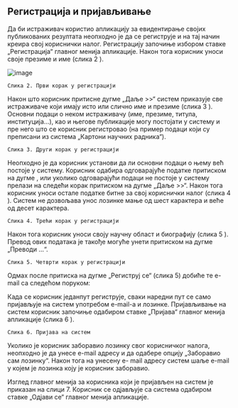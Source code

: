 ## Регистрација и пријављивање

Да би истраживач користио апликацију за евидентирање својих публикованих резултата
неопходно је да се региструје и на тај начин креира свој кориснички налог. Регистрацију
започиње избором ставке „Регистрација“ главног менија апликације. Након тога корисник
уноси своје презиме и име (слика 2 ).

![image](https://user-images.githubusercontent.com/29538544/146776454-9e9b63c9-e79c-459f-ba69-a872a1e64041.png)

```
Слика 2. Први корак у регистрацији
```
Након што корисник притисне дугме „Даље >>“ систем приказује све истраживаче који
имају исто или слично име и презиме (слика 3 ). Основни подаци о неком истраживачу
(име, презиме, титула, институција...), као и његове публикације могу постојати у систему
и пре него што се корисник регистровао (на пример подаци који су преписани из система
„Картони научних радника“).

```
Слика 3. Други корак у регистрацији
```
Неопходно је да корисник установи да ли основни подаци о њему већ постоје у систему.
Корисник одабира одговарајуће податке притиском на дугме , или уколико одговарајући
подаци не постоје у систему прелази на следећи корак притиском на дугме „Даље >>“.
Након тога корисник уноси остале податке битне за свој кориснички налог (слика 4 ).
Систем не дозвољава унос лозинке мање од шест карактера и веће од десет карактера.


```
Слика 4. Трећи корак у регистрацији
```
Након тога корисник уноси своју научну област и биографију (слика 5 ). Превод ових
података је такође могуће унети притиском на дугме „Преводи ...“.


```
Слика 5. Четврти корак у регистрацији
```
Одмах после притиска на дугме „Региструј се“ (слика 5) добиће те e-mail са следећом
поруком:

Када се корисник једанпут региструје, сваки наредни пут се само пријављује на систем
употребом е-mail-а и лозинке. Пријављивање на систем корисник започиње одабиром
ставке „Пријава“ главног менија апликације (слика 6 ).


```
Слика 6. Пријава на систем
```
Уколико је корисник заборавио лозинку свог корисничког налога, неопходно је да унесе
e-mail адресу и да одабере опцију „Заборавио сам лозинку“. Након тога на унесену e-
mail адресу систем шаље е-mail у којем је лозинка коју је корисник заборавио.

Изглед главног менија за корисника који је пријављен на систем је приказан на слици 7.
Корисник се одјављује са система одабиром ставке „Одјави се“ главног менија
апликације.
